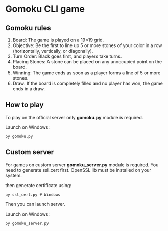 Gomoku CLI game
==========

Gomoku rules
-----

1. Board: The game is played on a 19×19 grid.  
2. Objective: Be the first to line up 5 or more stones of your color in a row (horizontally, vertically, or diagonally).  
3. Turn Order: Black goes first, and players take turns.  
4. Placing Stones: A stone can be placed on any unoccupied point on the board.  
5. Winning: The game ends as soon as a player forms a line of 5 or more stones.  
6. Draw: If the board is completely filled and no player has won, the game ends in a draw.

How to play
-----------

To play on the official server only **gomoku.py** module is required.

Launch on Windows:
```
py gomoku.py
```

Custom server
-------------

For games on custom server **gomoku_server.py** module is required.
You need to generate ssl_cert first.
OpenSSL lib must be installed on your system.

then generate certificate using:
```
py ssl_cert.py # Windows
```

Then you can launch server.

Launch on Windows:
```
py gomoku_server.py
```
